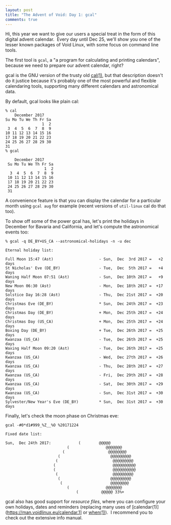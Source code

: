 ```yaml
---
layout: post
title: "The Advent of Void: Day 1: gcal"
comments: true
---
```


Hi, this year we want to give our users a special treat in the form of
this digital advent calendar.  Every day until Dec 25, we'll show you
one of the lesser known packages of Void Linux, with some focus on
command line tools.

The first tool is `gcal`, a "a program for calculating and printing
calendars", because we need to prepare our advent calendar, right?

gcal is the GNU version of the trusty old
[cal(1)](https://man.voidlinux.eu/cal.1), but that description doesn't
do it justice because it's probably one of the most powerful and
flexible calendaring tools, supporting many different calendars and
astronomical data.

By default, gcal looks like plain cal:

```
% cal
    December 2017   
Su Mo Tu We Th Fr Sa
                1  2 
 3  4  5  6  7  8  9 
10 11 12 13 14 15 16 
17 18 19 20 21 22 23 
24 25 26 27 28 29 30 
31                   
% gcal

    December 2017
 Su Mo Tu We Th Fr Sa
                 1  2
  3  4  5  6  7  8  9
 10 11 12 13 14 15 16
 17 18 19 20 21 22 23
 24 25 26 27 28 29 30
 31           
```

A convenience feature is that you can display the calendar for a
particular month using `gcal aug` for example (recent versions of
`util-linux` cal do that too).

To show off some of the power gcal has, let's print the holidays in
December for Bavaria and California, and let's compute the
astronomical events too:

```
% gcal -q DE_BY+US_CA --astronomical-holidays -n -u dec

Eternal holiday list:

Full Moon 15:47 (Ast)                    - Sun,  Dec  3rd 2017 =   +2 days
St Nicholas' Eve (DE_BY)                 - Tue,  Dec  5th 2017 =   +4 days
Waning Half Moon 07:51 (Ast)             - Sun,  Dec 10th 2017 =   +9 days
New Moon 06:30 (Ast)                     - Mon,  Dec 18th 2017 =  +17 days
Solstice Day 16:28 (Ast)                 - Thu,  Dec 21st 2017 =  +20 days
Christmas Eve (DE_BY)                    * Sun,  Dec 24th 2017 =  +23 days
Christmas Day (DE_BY)                    + Mon,  Dec 25th 2017 =  +24 days
Christmas Day (US_CA)                    + Mon,  Dec 25th 2017 =  +24 days
Boxing Day (DE_BY)                       + Tue,  Dec 26th 2017 =  +25 days
Kwanzaa (US_CA)                          - Tue,  Dec 26th 2017 =  +25 days
Waxing Half Moon 09:20 (Ast)             - Tue,  Dec 26th 2017 =  +25 days
Kwanzaa (US_CA)                          - Wed,  Dec 27th 2017 =  +26 days
Kwanzaa (US_CA)                          - Thu,  Dec 28th 2017 =  +27 days
Kwanzaa (US_CA)                          - Fri,  Dec 29th 2017 =  +28 days
Kwanzaa (US_CA)                          - Sat,  Dec 30th 2017 =  +29 days
Kwanzaa (US_CA)                          - Sun,  Dec 31st 2017 =  +30 days
Sylvester/New Year's Eve (DE_BY)         * Sun,  Dec 31st 2017 =  +30 days
```

Finally, let's check the moon phase on Christmas eve:

```
gcal -#0*d1#999_%Z__%O %20171224

Fixed date list:

Sun,  Dec 24th 2017:            (        @@@@@
                           (                @@@@@@@
                         (                   @@@@@@@@
                       (                      @@@@@@@@@
                      (                        @@@@@@@@@
                     (                         @@@@@@@@@@
                     (                         @@@@@@@@@@
                      (                        @@@@@@@@@
                       (                      @@@@@@@@@
                        (                     @@@@@@@@
                           (                @@@@@@@
                               (          @@@@@ 33%+
```

gcal also has good support for *resource files*, where you can
configure your own holidays, dates and reminders (replacing many uses
of [calendar(1)](https://man.voidlinux.eu/calendar.1] or
[when(1)](https://man.voidlinux.eu/when.1)).  I recommend you to check
out the extensive info manual.
